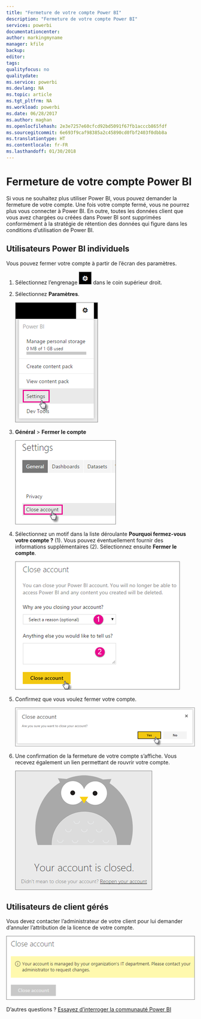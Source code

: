 ```yaml
---
title: "Fermeture de votre compte Power BI"
description: "Fermeture de votre compte Power BI"
services: powerbi
documentationcenter: 
author: markingmyname
manager: kfile
backup: 
editor: 
tags: 
qualityfocus: no
qualitydate: 
ms.service: powerbi
ms.devlang: NA
ms.topic: article
ms.tgt_pltfrm: NA
ms.workload: powerbi
ms.date: 06/28/2017
ms.author: maghan
ms.openlocfilehash: 2e3e7257e60cfcd92bd5091f67fb1acccb865fdf
ms.sourcegitcommit: 6e693f9caf98385a2c45890cd0fbf2403f0dbb8a
ms.translationtype: HT
ms.contentlocale: fr-FR
ms.lasthandoff: 01/30/2018
---
```

# <a name="closing-your-power-bi-account"></a>Fermeture de votre compte Power BI
Si vous ne souhaitez plus utiliser Power BI, vous pouvez demander la fermeture de votre compte.  Une fois votre compte fermé, vous ne pourrez plus vous connecter à Power BI.  En outre, toutes les données client que vous avez chargées ou créées dans Power BI sont supprimées conformément à la stratégie de rétention des données qui figure dans les conditions d’utilisation de Power BI.

## <a name="individual-power-bi-users"></a>Utilisateurs Power BI individuels
Vous pouvez fermer votre compte à partir de l’écran des paramètres.

1. Sélectionnez l’engrenage ![](media/service-admin-closing-your-account/gear.png) dans le coin supérieur droit.
2. Sélectionnez **Paramètres**.
   
    ![](media/service-admin-closing-your-account/closeaccount-settings.png)
3. **Général** > **Fermer le compte**
   
    ![](media/service-admin-closing-your-account/closeaccount-settings2.png)
4. Sélectionnez un motif dans la liste déroulante **Pourquoi fermez-vous votre compte ?** (1).  Vous pouvez éventuellement fournir des informations supplémentaires (2). Sélectionnez ensuite **Fermer le compte**.
   
    ![](media/service-admin-closing-your-account/closeaccount-settings3.png)
5. Confirmez que vous voulez fermer votre compte.
   
    ![](media/service-admin-closing-your-account/closeaccount-settings4.png)
6. Une confirmation de la fermeture de votre compte s’affiche. Vous recevez également un lien permettant de rouvrir votre compte.
   
    ![](media/service-admin-closing-your-account/closeaccount-settings5.png)

## <a name="managed-tenant-users"></a>Utilisateurs de client gérés
Vous devez contacter l’administrateur de votre client pour lui demander d’annuler l’attribution de la licence de votre compte.

![](media/service-admin-closing-your-account/closeaccountmanaged.png)

D’autres questions ? [Essayez d’interroger la communauté Power BI](http://community.powerbi.com/)

